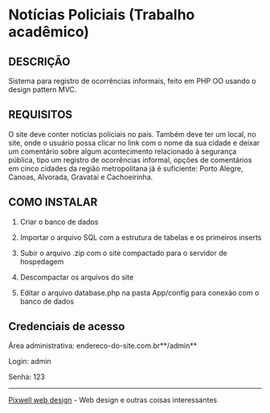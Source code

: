 Notícias Policiais (Trabalho acadêmico)
=======================================

DESCRIÇÃO
----------
Sistema para registro de ocorrências informais, feito em PHP OO usando o design pattern MVC.

REQUISITOS
----------
O site deve conter notícias policiais no país. Também deve ter um local, no site, onde o usuário possa clicar no link com o nome da sua cidade e deixar um comentário sobre algum acontecimento relacionado à segurança pública, tipo um registro de ocorrências informal, opções de comentários em cinco cidades da região metropolitana já é suficiente: Porto Alegre, Canoas, Alvorada, Gravataí e Cachoeirinha.

COMO INSTALAR
-------------
1) Criar o banco de dados

2) Importar o arquivo SQL com a estrutura de tabelas e os primeiros inserts

3) Subir o arquivo .zip com o site compactado para o servidor de hospedagem

4) Descompactar os arquivos do site

5) Editar o arquivo database.php na pasta App/config para conexão com o banco de dados

Credenciais de acesso
---------------------
Área administrativa: endereco-do-site.com.br**/admin**

Login: admin

Senha: 123

------------------------------------------------------------------------------------------
[Pixwell web design](http://www.pixwell.com.br) - Web design e outras coisas interessantes